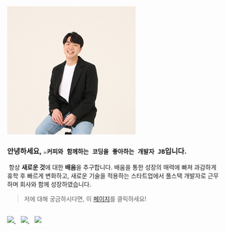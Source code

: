 <img src="./images/jb.png" alt="JB" width="300"/>

### 안녕하세요, `☕️커피와 함께하는 코딩을 좋아하는 개발자 JB`입니다.

 &nbsp;항상 **새로운 것**에 대한 **배움**을 추구합니다. 배움을 통한 성장의 매력에 빠져 과감하게 휴학 후 빠르게 변화하고, 새로운 기술을 적용하는 스타트업에서 풀스택 개발자로 근무하며 회사와 함께 성장하였습니다.
 
 > 저에 대해 궁금하시다면, 이 [페이지](https://distinct-bulb-c95.notion.site/Developer-JB-768117abd53749a49bb5c38e71d99af1)를 클릭하세요!
 
 <br/>

 <div>
    <a href="mailto:dev.leejb@gmail.com">
        <img src="https://simpleicons.org/icons/gmail.svg" width="24" />
    </a>
    &nbsp;&nbsp;
    <a href="https://github.com/devleejb">
        <img src="https://simpleicons.org/icons/github.svg" width="24" />
    </a>
    &nbsp;&nbsp;
    <a href="https://www.linkedin.com/in/jongbeom-lee-a8193318b/">
        <img src="https://simpleicons.org/icons/linkedin.svg" width="24" />
    </a>
 </div>
